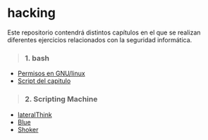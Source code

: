 # hacking
Este repositorio contendrá  distintos capítulos en el que se realizan diferentes ejercicios relacionados con la seguridad informática.

> ### 1. bash
- [Permisos en GNU/linux](./bash/bash_permisos.md)  
- [Script del capitulo](./bash/scripts/)

> ### 2. Scripting Machine
- [lateralThink](./lateralThink/)  
- [Blue](./blue/)  
- [Shoker](./shoker/)  
